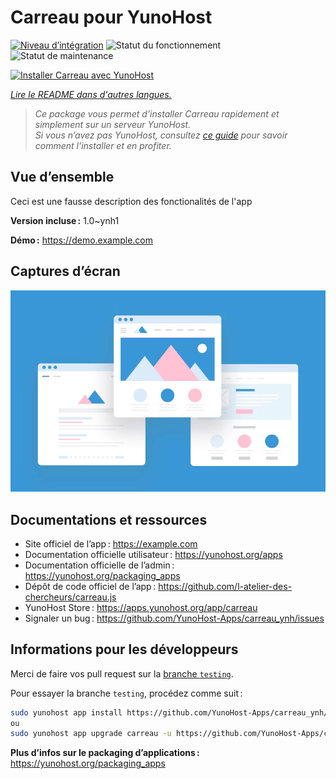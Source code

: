 <!--
Nota bene : ce README est automatiquement généré par <https://github.com/YunoHost/apps/tree/master/tools/readme_generator>
Il NE doit PAS être modifié à la main.
-->

# Carreau pour YunoHost

[![Niveau d’intégration](https://dash.yunohost.org/integration/carreau.svg)](https://ci-apps.yunohost.org/ci/apps/carreau/) ![Statut du fonctionnement](https://ci-apps.yunohost.org/ci/badges/carreau.status.svg) ![Statut de maintenance](https://ci-apps.yunohost.org/ci/badges/carreau.maintain.svg)

[![Installer Carreau avec YunoHost](https://install-app.yunohost.org/install-with-yunohost.svg)](https://install-app.yunohost.org/?app=carreau)

*[Lire le README dans d'autres langues.](./ALL_README.md)*

> *Ce package vous permet d’installer Carreau rapidement et simplement sur un serveur YunoHost.*  
> *Si vous n’avez pas YunoHost, consultez [ce guide](https://yunohost.org/install) pour savoir comment l’installer et en profiter.*

## Vue d’ensemble

Ceci est une fausse description des fonctionalités de l'app


**Version incluse :** 1.0~ynh1

**Démo :** <https://demo.example.com>

## Captures d’écran

![Capture d’écran de Carreau](./doc/screenshots/example.jpg)

## Documentations et ressources

- Site officiel de l’app : <https://example.com>
- Documentation officielle utilisateur : <https://yunohost.org/apps>
- Documentation officielle de l’admin : <https://yunohost.org/packaging_apps>
- Dépôt de code officiel de l’app : <https://github.com/l-atelier-des-chercheurs/carreau.js>
- YunoHost Store : <https://apps.yunohost.org/app/carreau>
- Signaler un bug : <https://github.com/YunoHost-Apps/carreau_ynh/issues>

## Informations pour les développeurs

Merci de faire vos pull request sur la [branche `testing`](https://github.com/YunoHost-Apps/carreau_ynh/tree/testing).

Pour essayer la branche `testing`, procédez comme suit :

```bash
sudo yunohost app install https://github.com/YunoHost-Apps/carreau_ynh/tree/testing --debug
ou
sudo yunohost app upgrade carreau -u https://github.com/YunoHost-Apps/carreau_ynh/tree/testing --debug
```

**Plus d’infos sur le packaging d’applications :** <https://yunohost.org/packaging_apps>
